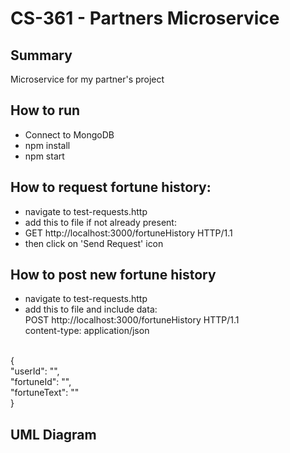 # CS-361 - Partners Microservice

## Summary
Microservice for my partner's project

## How to run
- Connect to MongoDB
- npm install
- npm start

## How to request fortune history:
- navigate to test-requests.http
- add this to file if not already present:<br />
-   GET http://localhost:3000/fortuneHistory HTTP/1.1<br />
-   then click on 'Send Request' icon<br />
  
## How to post new fortune history
- navigate to test-requests.http
- add this to file and include data:<br />
  POST http://localhost:3000/fortuneHistory HTTP/1.1<br />
content-type: application/json<br />
<br />
{<br />
    "userId": "<enter userId here>",<br />
    "fortuneId": "<enter fortuneId here>",<br />
    "fortuneText": "<enter fortuneText here>"<br />
}<br />

## UML Diagram
